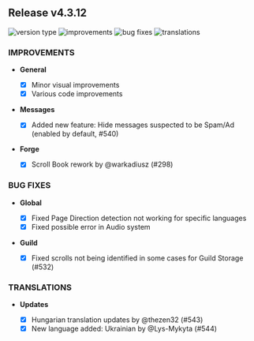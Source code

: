 ## Release v4.3.12

![version type](https://img.shields.io/badge/version-beta-yellow.svg?style=flat-square)
![improvements](https://img.shields.io/badge/improvements-4-green.svg?style=flat-square)
![bug fixes](https://img.shields.io/badge/bug%20fixes-3-red.svg?style=flat-square)
![translations](https://img.shields.io/badge/translations-2-blue.svg?style=flat-square)

### IMPROVEMENTS

- **General**
  
  - [X] Minor visual improvements
  - [X] Various code improvements

- **Messages**
  
  - [X] Added new feature: Hide messages suspected to be Spam/Ad (enabled by default, #540)
 
- **Forge**
  
  - [X] Scroll Book rework by @warkadiusz (#298)

### BUG FIXES
- **Global**

  - [X] Fixed Page Direction detection not working for specific languages
  - [X] Fixed possible error in Audio system 

- **Guild**

  - [X] Fixed scrolls not being identified in some cases for Guild Storage (#532)

### TRANSLATIONS

- **Updates**

  - [X] Hungarian translation updates by @thezen32 (#543)
  - [X] New language added: Ukrainian by @Lys-Mykyta (#544)
